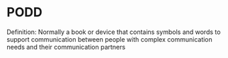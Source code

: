 # PODD

Definition: Normally a book or device that contains symbols and words to support communication between people with complex communication needs and their communication partners